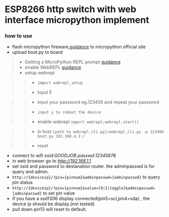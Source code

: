 # ESP8266 http switch with web interface micropython implement



### how to use
* flash micropython fireware,[guidance](https://docs.micropython.org/en/latest/esp8266/tutorial/intro.html) to micropython official site 
* upload boot.py to board 

> * Getting a MicroPython REPL prompt [guidance](https://docs.micropython.org/en/latest/esp8266/tutorial/repl.html)
> * enable WebREPL [guidance](https://docs.micropython.org/en/latest/esp8266/quickref.html#webrepl-web-browser-interactive-prompt) 
> * setup webrepl 

>> * `import webrepl_setup`

>> * input E
  
>> * input your password eg.123456 and repeat your password
   
>> * `input y to reboot the device`
      
>> * enable webrepl  `import webrepl;webrepl.start()   `
     
>> * in host `{path to webrepl_cli.py}/webrepl_cli.py -p 123456 boot.py 192.168.4.1:/`
   
>> * reset 
        
* connect to wifi *ssid:GOODJOB passwd:12345678*
* in web browser go to *http://192.168.1.1*
* set ssid and password to destanation router. the adminpasswd is for query and admin. 
* `http://{deviceip}/?pin={pinnum}&adminpasswd={adminpasswd}` to query pin status 
* `http://{deviceip}/?pin={pinnum}&value=[0|1|toggle]&adminpasswd={adminpasswd}` to set pin value 
* if you have a ssd1306 display connected(pin5=scl,pin4=sda) , the device ip should be display.(not tested)
* pull down pin13 will reset to default.